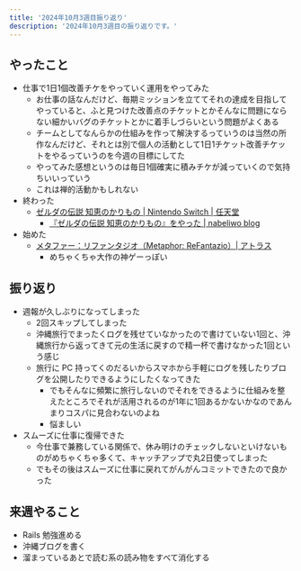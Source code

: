 ```yaml
---
title: '2024年10月3週目振り返り'
description: '2024年10月3週目の振り返りです。'
---
```


## やったこと

- 仕事で1日1個改善チケをやっていく運用をやってみた
	- お仕事の話なんだけど、毎期ミッションを立ててそれの達成を目指してやっていると、ふと見つけた改善点のチケットとかそんなに問題にならない細かいバグのチケットとかに着手しづらいという問題がよくある
	- チームとしてなんらかの仕組みを作って解決するっていうのは当然の所作なんだけど、それとは別で個人の活動として1日1チケット改善チケットをやるっていうのを今週の目標にしてた
	- やってみた感想というのは毎日1個確実に積みチケが減っていくので気持ちいいっていう
	- これは禅的活動かもしれない
- 終わった
	- [ゼルダの伝説 知恵のかりもの | Nintendo Switch | 任天堂](https://www.nintendo.com/jp/switch/bdgea/index.html)
		- [『ゼルダの伝説 知恵のかりもの』をやった | nabeliwo blog](https://www.nabeliwo.blue/blog/2024/10/zelda-karimono)
- 始めた
	- [メタファー：リファンタジオ（Metaphor: ReFantazio）| アトラス](https://rpg.jp/)
		- めちゃくちゃ大作の神ゲーっぽい

## 振り返り

- 週報が久しぶりになってしまった
	- 2回スキップしてしまった
	- 沖縄旅行でまったくログを残せていなかったので書けていない1回と、沖縄旅行から返ってきて元の生活に戻すので精一杯で書けなかった1回という感じ
	- 旅行に PC 持ってくのだるいからスマホから手軽にログを残したりブログを公開したりできるようにしたくなってきた
		- でもそんなに頻繁に旅行しないのでそれをできるように仕組みを整えたところでそれが活用されるのが1年に1回あるかないかなのであんまりコスパに見合わないのよね
		- 悩ましい
- スムーズに仕事に復帰できた
	- 今仕事で兼務している関係で、休み明けのチェックしないといけないものがめちゃくちゃ多くて、キャッチアップで丸2日使ってしまった
	- でもその後はスムーズに仕事に戻れてがんがんコミットできたので良かった

## 来週やること

- Rails 勉強進める
- 沖縄ブログを書く
- 溜まっているあとで読む系の読み物をすべて消化する
